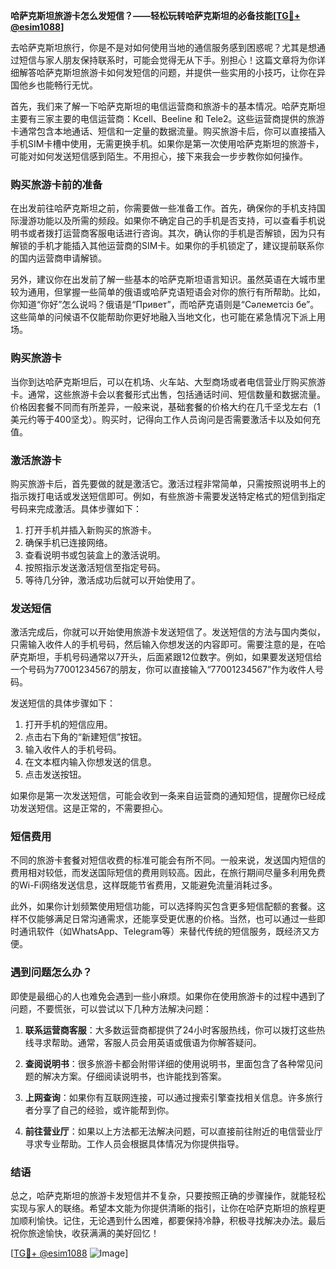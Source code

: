 **哈萨克斯坦旅游卡怎么发短信？——轻松玩转哈萨克斯坦的必备技能[[TG💪+ @esim1088](https://t.me/s/esim1088)]**

去哈萨克斯坦旅行，你是不是对如何使用当地的通信服务感到困惑呢？尤其是想通过短信与家人朋友保持联系时，可能会觉得无从下手。别担心！这篇文章将为你详细解答哈萨克斯坦旅游卡如何发短信的问题，并提供一些实用的小技巧，让你在异国他乡也能畅行无忧。

首先，我们来了解一下哈萨克斯坦的电信运营商和旅游卡的基本情况。哈萨克斯坦主要有三家主要的电信运营商：Kcell、Beeline 和 Tele2。这些运营商提供的旅游卡通常包含本地通话、短信和一定量的数据流量。购买旅游卡后，你可以直接插入手机SIM卡槽中使用，无需更换手机。如果你是第一次使用哈萨克斯坦的旅游卡，可能对如何发送短信感到陌生。不用担心，接下来我会一步步教你如何操作。

### **购买旅游卡前的准备**
在出发前往哈萨克斯坦之前，你需要做一些准备工作。首先，确保你的手机支持国际漫游功能以及所需的频段。如果你不确定自己的手机是否支持，可以查看手机说明书或者拨打运营商客服电话进行咨询。其次，确认你的手机是否解锁，因为只有解锁的手机才能插入其他运营商的SIM卡。如果你的手机锁定了，建议提前联系你的国内运营商申请解锁。

另外，建议你在出发前了解一些基本的哈萨克斯坦语言知识。虽然英语在大城市里较为通用，但掌握一些简单的俄语或哈萨克语短语会对你的旅行有所帮助。比如，你知道“你好”怎么说吗？俄语是“Привет”，而哈萨克语则是“Сәлеметсіз бе”。这些简单的问候语不仅能帮助你更好地融入当地文化，也可能在紧急情况下派上用场。

### **购买旅游卡**
当你到达哈萨克斯坦后，可以在机场、火车站、大型商场或者电信营业厅购买旅游卡。通常，这些旅游卡会以套餐形式出售，包括通话时间、短信数量和数据流量。价格因套餐不同而有所差异，一般来说，基础套餐的价格大约在几千坚戈左右（1美元约等于400坚戈）。购买时，记得向工作人员询问是否需要激活卡以及如何充值。

### **激活旅游卡**
购买旅游卡后，首先要做的就是激活它。激活过程非常简单，只需按照说明书上的指示拨打电话或发送短信即可。例如，有些旅游卡需要发送特定格式的短信到指定号码来完成激活。具体步骤如下：
1. 打开手机并插入新购买的旅游卡。
2. 确保手机已连接网络。
3. 查看说明书或包装盒上的激活说明。
4. 按照指示发送激活短信至指定号码。
5. 等待几分钟，激活成功后就可以开始使用了。

### **发送短信**
激活完成后，你就可以开始使用旅游卡发送短信了。发送短信的方法与国内类似，只需输入收件人的手机号码，然后输入你想发送的内容即可。需要注意的是，在哈萨克斯坦，手机号码通常以7开头，后面紧跟12位数字。例如，如果要发送短信给一个号码为77001234567的朋友，你可以直接输入“77001234567”作为收件人号码。

发送短信的具体步骤如下：
1. 打开手机的短信应用。
2. 点击右下角的“新建短信”按钮。
3. 输入收件人的手机号码。
4. 在文本框内输入你想发送的信息。
5. 点击发送按钮。

如果你是第一次发送短信，可能会收到一条来自运营商的通知短信，提醒你已经成功发送短信。这是正常的，不需要担心。

### **短信费用**
不同的旅游卡套餐对短信收费的标准可能会有所不同。一般来说，发送国内短信的费用相对较低，而发送国际短信的费用则较高。因此，在旅行期间尽量多利用免费的Wi-Fi网络发送信息，这样既能节省费用，又能避免流量消耗过多。

此外，如果你计划频繁使用短信功能，可以选择购买包含更多短信配额的套餐。这样不仅能够满足日常沟通需求，还能享受更优惠的价格。当然，也可以通过一些即时通讯软件（如WhatsApp、Telegram等）来替代传统的短信服务，既经济又方便。

### **遇到问题怎么办？**
即使是最细心的人也难免会遇到一些小麻烦。如果你在使用旅游卡的过程中遇到了问题，不要慌张，可以尝试以下几种方法解决问题：

1. **联系运营商客服**：大多数运营商都提供了24小时客服热线，你可以拨打这些热线寻求帮助。通常，客服人员会用英语或俄语为你解答疑问。
   
2. **查阅说明书**：很多旅游卡都会附带详细的使用说明书，里面包含了各种常见问题的解决方案。仔细阅读说明书，也许能找到答案。

3. **上网查询**：如果你有互联网连接，可以通过搜索引擎查找相关信息。许多旅行者分享了自己的经验，或许能帮到你。

4. **前往营业厅**：如果以上方法都无法解决问题，可以直接前往附近的电信营业厅寻求专业帮助。工作人员会根据具体情况为你提供指导。

### **结语**
总之，哈萨克斯坦的旅游卡发短信并不复杂，只要按照正确的步骤操作，就能轻松实现与家人的联络。希望本文能为你提供清晰的指引，让你在哈萨克斯坦的旅程更加顺利愉快。记住，无论遇到什么困难，都要保持冷静，积极寻找解决办法。最后祝你旅途愉快，收获满满的美好回忆！

[[TG💪+ @esim1088](https://t.me/s/esim1088) ![Image](https://i.postimg.cc/4NQfJmqS/Snipaste-2025-05-13-00-14-12.png)]